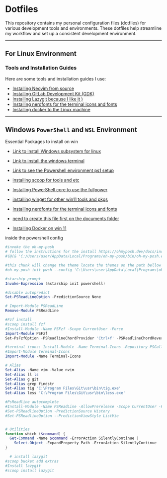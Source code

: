 # Dotfiles
This repository contains my personal configuration files (dotfiles) for various development tools and environments. These dotfiles help streamline my workflow and set up a consistent development environment.

---

## For Linux Environment
### Tools and Installation Guides  
Here are some tools and installation guides I use:

- [Installing Neovim from source](https://github.com/nicklm0/dotfiles/blob/master/nvim/install.md)  
- [Installing GitLab Development Kit (GDK)](https://gitlab.com/gitlab-org/gitlab-development-kit)  
- [Installing Lazygit because I like it )](https://github.com/jesseduffield/lazygit)
- [Installing nerdfonts for the terminal icons and fonts](https://www.nerdfonts.com/font-downloads)
- [Installing docker to the Linux machine](https://docs.docker.com/desktop/setup/install/linux/#kvm-virtualization-support)
---

## Windows `PowerShell` and `WSL` Environment
Essential Packages to install on win

- [Link to install Windows subsystem for linux](https://learn.microsoft.com/en-us/windows/wsl/install)
- [Link to install the windows terminal](https://apps.microsoft.com/detail/9n0dx20hk701?hl=en-US&gl=US)
- [Link to see the Powershell environment ps1 setup](https://github.com/nicklm0/dotfiles/blob/master/Powershell_configs/Microsoft.PowerShell_profile.ps1)

- [installing scoop for tools and etc](https://github.com/ScoopInstaller/Scoop#readme)

- [Installing PowerShell core to use the fullpower](https://learn.microsoft.com/en-us/powershell/scripting/install/installing-powershell-on-windows?view=powershell-7.5)

- [installing winget for other win11 tools and pkgs](https://github.com/microsoft/winget-cli)
  
- [Installing nerdfonts for the terminal icons and fonts](https://www.nerdfonts.com/font-downloads)
  
- [need to create this file first on the documents folder](https://github.com/nicklm0/dotfiles/blob/master/Powershell_configs/powershell.config.json)
- [Installing Docker on win 11](https://www.docker.com/)


inside the powershell config
```powershell
#invoke the oh-my-posh
# follow the instructions for the install https://ohmyposh.dev/docs/installation/windows
#(@(& 'C:/Users/user/AppData/Local/Programs/oh-my-posh/bin/oh-my-posh.exe' init pwsh --config='' --print) -join "`n") | Invoke-Expression

#this chunk will change the theme locate the themes on the path bellow this comment
#oh-my-posh init pwsh --config 'C:\Users\user\AppData\Local\Programs\oh-my-posh\themes\amro.omp.json' | Invoke-Expression

#starship prompt 
Invoke-Expression (&starship init powershell)

#disable autopredict 
Set-PSReadLineOption -PredictionSource None

# Import-Module PSReadLine
Remove-Module PSReadLine

#Fzf install
#scoop install fzf
#Install-Module -Name PSFzf -Scope CurrentUser -Force
Import-Module PSFzf
Set-PsFzfOption -PSReadlineChordProvider 'Ctrl+f' -PSReadlineChordReverseHistory 'Ctrl+r'

#terminal icons: Install-Module -Name Terminal-Icons -Repository PSGallary -Force
#Import-Module Terminal-Icons
Import-Module -Name Terminal-Icons

# Alias
Set-Alias -Name vim -Value nvim
Set-Alias ll ls
Set-Alias g git
Set-Alias grep findstr
Set-Alias tig 'C:\Program Files\Git\usr\bin\tig.exe'
Set-Alias less 'C:\Program Files\Git\usr\bin\less.exe'

#PsReadline autocomplete
#Install-Module -Name PSReadLine -AllowPrerelease -Scope CurrentUser -Force -SkipPublisherCheck
#Set-PSReadlineOption -PredictionSource History
#Set-PSReadlineOption --PredictionViewStyle ListVie


# Utilities
function which ($command) {
  Get-Command -Name $command -ErrorAction SilentlyContinue |
    Select-Object -ExpandProperty Path -ErrorAction SilentlyContinue
}

  # install lazygit
#scoop bucket add extras
#Install lazygit
#scoop install lazygit
```
